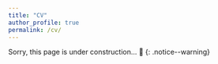 ```yaml
---
title: "CV"
author_profile: true
permalink: /cv/
---
```

Sorry, this page is under construction... 🚧
{: .notice--warning}